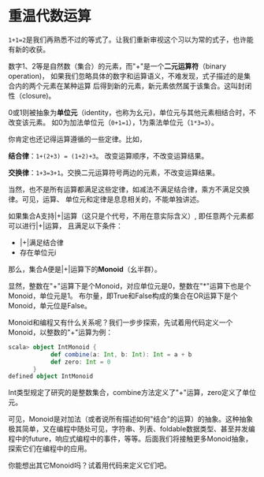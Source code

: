 # 重温代数运算

`1+1=2`是我们再熟悉不过的等式了。让我们重新审视这个习以为常的式子，也许能有新的收获。

数字1、2等是自然数（集合）的元素，而"+"是一个**二元运算符**（binary operation)，
如果我们忽略具体的数字和运算语义，不难发现，式子描述的是集合内的两个元素在某种运算
后得到新的元素，新元素依然属于该集合。这叫封闭性（closure)。

0或1则被抽象为**单位元**（identity，也称为幺元)，单位元与其他元素相结合时，不改变该元素。
如0为加法单位元（`0+1=1`），1为乘法单位元（`1*3=3`）。

你肯定也还记得运算遵循的一些定律。比如，

**结合律**：`1+(2+3) = (1+2)+3`。 改变运算顺序，不改变运算结果。

**交换律**：`1+3=3+1`。交换二元运算符号两边的元素，不改变运算结果。

当然，也不是所有运算都满足这些定律，如减法不满足结合律，乘方不满足交换律。可见，运算、
单位元和定律是息息相关的，不能单独讲述。

如果集合A支持|+|运算（这只是个代号，不用在意实际含义）, 即任意两个元素都可以进行|+|运算，
且满足以下条件：

* |+|满足结合律
* 存在单位元i

那么，集合A便是|+|运算下的**Monoid**（幺半群）。

显然，整数在"+"运算下是个Monoid，对应单位元是0，整数在"*"运算下也是个Monoid，单位元是1。
布尔量，即True和False构成的集合在OR运算下是个Monoid，单元位是False。

Monoid和编程又有什么关系呢？我们一步步探索，先试着用代码定义一个Monoid，以整数的"+"运算为例：
```scala
scala> object IntMonoid {
            def combine(a: Int, b: Int): Int = a + b
            def zero: Int = 0
       }
defined object IntMonoid
```
Int类型规定了研究的是整数集合，combine方法定义了"+"运算，zero定义了单位元。

可见，Monoid是对加法（或者说所有描述如何"结合"的运算）的抽象。这种抽象极其简单，又在编程中随处可见，字符串、列表、foldable数据类型、甚至并发编程中的future，响应式编程中的事件，等等。后面我们将接触更多Monoid抽象，探索它们在编程中的应用。

你能想出其它Monoid吗？试着用代码来定义它们吧。

